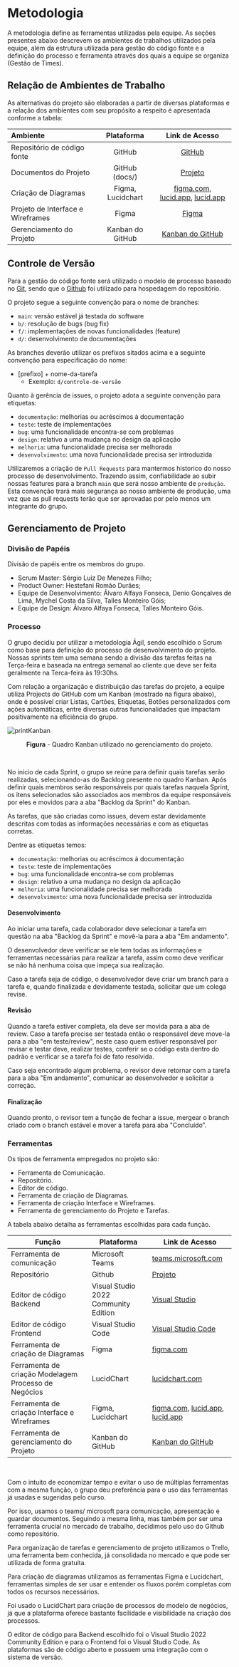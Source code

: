 
# Metodologia

A metodologia define as ferramentas utilizadas pela equipe. As seções presentes abaixo descrevem os ambientes de trabalhos utilizados pela equipe, além da estrutura utilizada para gestão do código fonte e a definição do processo e ferramenta através dos quais a equipe se organiza (Gestão de Times).

## Relação de Ambientes de Trabalho

As alternativas do projeto são elaboradas a partir de diversas plataformas e a relação dos ambientes com seu propósito a respeito é apresentada conforme a tabela:

Ambiente|Plataforma|Link de Acesso
|:--------|:----------:|:-------------:|
|Repositório de código fonte|GitHub| [GitHub](https://github.com/ICEI-PUC-Minas-PMV-ADS/pmv-ads-2023-1-e4-proj-infra-t1-time3-aplicacao-multipla-escolha)|
|Documentos do Projeto|GitHub (docs/)|[Projeto ](https://github.com/ICEI-PUC-Minas-PMV-ADS/pmv-ads-2023-1-e4-proj-infra-t1-time3-aplicacao-multipla-escolha/tree/main/docs)|
|Criação de Diagramas| Figma, Lucidchart | [figma.com](https://www.figma.com/file/aCHVALWOuj8kjGaLHbFMSv/Diagrama-de-Fluxo), [lucid.app](), [lucid.app]() |
|Projeto de Interface e Wireframes| Figma | [Figma](https://www.figma.com/file/WXp8lKy4eSbQx0ffBApD8q/Site?type=design&node-id=0-1&t=E82F33cyXGhCROxf-0)|
|Gerenciamento do Projeto| Kanban do GitHub |[Kanban do GitHub](https://github.com/orgs/ICEI-PUC-Minas-PMV-ADS/projects/259/views/1)|


## Controle de Versão

Para a gestão do código fonte será utilizado o modelo de processo baseado no
[Git](https://git-scm.com/), sendo que o [Github](https://github.com)
foi utilizado para hospedagem do repositório.

O projeto segue a seguinte convenção para o nome de branches:

- `main`: versão estável já testada do software
- `b/`: resolução de bugs (bug fix)
- `f/`: implementações de novas funcionalidades (feature)
- `d/`: desenvolvimento de documentações

As branches deverão utilizar os prefixos sitados acima e a seguinte convenção para especificação do nome:
- [prefixo] + nome-da-tarefa
    * Exemplo: `d/controle-de-versão`

Quanto à gerência de issues, o projeto adota a seguinte convenção para
etiquetas:

- `documentação`: melhorias ou acréscimos à documentação
- `teste`: teste de implementações
- `bug`: uma funcionalidade encontra-se com problemas
- `design`: relativo a uma mudança no design da aplicação
- `melhoria`: uma funcionalidade precisa ser melhorada
- `desenvolvimento`: uma nova funcionalidade precisa ser introduzida

Utilizaremos a criação de `Pull Requests` para mantermos historico do nosso processo de desenvolvimento. Trazendo assim, confiabilidade ao subir nossas features para a branch `main` que será nosso ambiente de `produção`. Esta convenção trará mais segurança ao nosso ambiente de produção, uma vez que as pull requests terão que ser aprovadas por pelo menos um integrante do grupo.

## Gerenciamento de Projeto

### Divisão de Papéis

Divisão de papéis entre os membros do grupo.

- Scrum Master: Sérgio Luiz De Menezes Filho;
- Product Owner: Hestefani Romão Durães;
- Equipe de Desenvolvimento: Álvaro Alfaya Fonseca, Denio Gonçalves de Lima, Mychel Costa da Silva, Talles Monteiro Góis;
- Equipe de Design: Álvaro Alfaya Fonseca, Talles Monteiro Góis.


### Processo

O grupo decidiu por utilizar a metodologia Ágil, sendo escolhido o Scrum como base para definição do processo de desenvolvimento do projeto. Nossas sprints tem uma semana sendo a divisão das tarefas feitas na Terça-feira e baseada na entrega semanal ao cliente que deve ser feita geralmente na Terca-feira às 19:30hs.

Com relação a organização e distribuição das tarefas do projeto, a equipe utiliza Projects do GitHub com um Kanban (mostrado na figura abaixo), onde é possível criar Listas, Cartões, Etiquetas, Botões personalizados com ações automáticas, entre diversas outras funcionalidades que impactam positivamente na eficiência do grupo.

![printKanban](https://user-images.githubusercontent.com/74699119/235312934-4cce5b89-37af-4efe-bc32-d25182a360ab.png)
<p align="center"><b>Figura</b> - Quadro Kanban utilizado no gerenciamento do projeto.</p>
<br>

No início de cada Sprint, o grupo se reúne para definir quais tarefas serão realizadas, selecionando-as do Backlog presente no quadro Kanban. Após definir quais membros serão responsáveis por quais tarefas naquela Sprint, os itens selecionados são associados aos membros da equipe responsáveis por eles e movidos para a aba "Backlog da Sprint" do Kanban.

As tarefas, que são criadas como issues, devem estar devidamente descritas com todas as informações necessárias e com as etiquetas corretas.

Dentre as etiquetas temos:

- `documentação`: melhorias ou acréscimos à documentação
- `teste`: teste de implementações
- `bug`: uma funcionalidade encontra-se com problemas
- `design`: relativo a uma mudança no design da aplicação
- `melhoria`: uma funcionalidade precisa ser melhorada
- `desenvolvimento`: uma nova funcionalidade precisa ser introduzida
 
 #### Desenvolvimento

Ao iniciar uma tarefa, cada colaborador deve selecionar a tarefa em questão na aba "Backlog da Sprint" e movê-la para a aba "Em andamento".

O desenvolvedor deve verificar se ele tem todas as informações e ferramentas necessárias para realizar a tarefa, assim como deve verificar se não há nenhuma coisa que impeça sua realização.

Caso a tarefa seja de código, o desenvolvedor deve criar um branch para a tarefa e, quando finalizada e devidamente testada, solicitar que um colega revise.

#### Revisão
Quando a tarefa estiver completa, ela deve ser movida para a aba de review. Caso a tarefa precise ser testada então o responsável deve move-la para a aba "em teste/review", neste caso quem estiver responsável por revisar e testar deve, realizar testes, conferir se o código esta dentro do padrão e verificar se a tarefa foi de fato resolvida.

Caso seja encontrado algum problema, o revisor deve retornar com a tarefa para a aba "Em andamento", comunicar ao desenvolvedor e solicitar a correção.

#### Finalização
Quando pronto, o revisor tem a função de fechar a issue, mergear o branch criado com o branch estável e mover a tarefa para aba "Concluído".

### Ferramentas

Os tipos de ferramenta empregados no projeto são:

- Ferramenta de Comunicação.
- Repositório.
- Editor de código.
- Ferramenta de criação de Diagramas.
- Ferramenta de criação Interface e Wireframes.
- Ferramenta de gerenciamento do Projeto e Tarefas.

A tabela abaixo detalha as ferramentas escolhidas para cada função.

|Função    | Plataforma  | Link de Acesso |
|------|-----------------------------------------|----|
| Ferramenta de comunicação | Microsoft Teams| [teams.microsoft.com]()|
| Repositório | Github | [Projeto ](https://github.com/ICEI-PUC-Minas-PMV-ADS/pmv-ads-2023-1-e4-proj-infra-t1-time3-aplicacao-multipla-escolha/blob/main/README.md) |
| Editor de código Backend | Visual Studio 2022 Community Edition | [Visual Studio ](https://visualstudio.microsoft.com/)|
| Editor de código Frontend | Visual Studio Code | [Visual Studio Code ](https://code.visualstudio.com/)|
| Ferramenta de criação de Diagramas | Figma | [figma.com](https://www.figma.com/file/WXp8lKy4eSbQx0ffBApD8q/Site)|
| Ferramenta de criação Modelagem Processo de Negócios | LucidChart | [lucidchart.com]()|
| Ferramenta de criação Interface e Wireframes | Figma, Lucidchart | [figma.com](https://www.figma.com/file/WXp8lKy4eSbQx0ffBApD8q/Site), [lucid.app](), [lucid.app]() |
| Ferramenta de gerenciamento do Projeto | Kanban do GitHub |[Kanban do GitHub](https://github.com/orgs/ICEI-PUC-Minas-PMV-ADS/projects/259/views/1)|

<br>

Com o intuito de economizar tempo e evitar o uso de múltiplas ferramentas com a mesma função, o grupo deu preferência para o uso das ferramentas já usadas e sugeridas pelo curso. 

Por isso, usamos o teams/ microsoft para comunicação, apresentação e guardar documentos. Seguindo a mesma linha, mas também por ser uma ferramenta crucial no mercado de trabalho, decidimos pelo uso do Github como repositório. 

Para organização de tarefas e gerenciamento de projeto utilizamos o Trello, uma ferramenta bem conhecida, já consolidada no mercado e que pode ser utilizada de forma gratuita.

Para criação de diagramas utilizamos as ferramentas Figma e Lucidchart, ferramentas simples de ser usar e entender os fluxos porém completas com todos os recursos necessários.

Foi usado o LucidChart para criação de processos de modelo de negócios, já que a plataforma oferece bastante facilidade e visibilidade na criação dos processos.

O editor de código para Backend escolhido foi o Visual Studio 2022 Community Edition e para o Frontend foi o Visual Studio Code. As plataformas são de código aberto e possuem uma integração com o sistema de versão.
